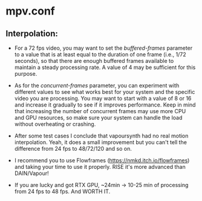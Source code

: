# mpv.conf

## Interpolation:
- For a 72 fps video, you may want to set the _buffered-frames_ parameter to a value that is at least equal to the duration of one frame (i.e., 1/72 seconds), so that there are enough buffered frames available to maintain a steady processing rate. A value of 4 may be sufficient for this purpose.

- As for the _concurrent-frames_ parameter, you can experiment with different values to see what works best for your system and the specific video you are processing. You may want to start with a value of 8 or 16 and increase it gradually to see if it improves performance. Keep in mind that increasing the number of concurrent frames may use more CPU and GPU resources, so make sure your system can handle the load without overheating or crashing.

- After some test cases I conclude that vapoursynth had no real motion interpolation.
Yeah, it does a small improvement but you can't tell the difference from 24 fps to 48/72/120 and so on.
- I recommend you to use Flowframes (https://nmkd.itch.io/flowframes) and taking your time to use it properly. RISE it's more advanced than DAIN/Vapour!
- If you are lucky and got RTX GPU, ~24min -> 10-25 min of processing from 24 fps to 48 fps. And WORTH IT.
